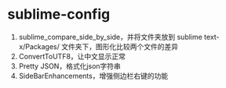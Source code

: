 # sublime-config

1. sublime_compare_side_by_side，并将文件夹放到 sublime text-x/Packages/ 文件夹下，图形化比较两个文件的差异
2. ConvertToUTF8，让中文显示正常
3. Pretty JSON，格式化json字符串
4. SideBarEnhancements，增强侧边栏右键的功能
